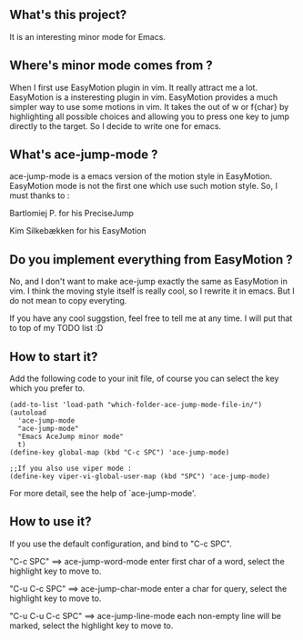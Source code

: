 ## What's this project?
It is an interesting minor mode for Emacs. 

## Where's minor mode comes from ?
 
  When I first use EasyMotion plugin in vim. It really attract me a
lot.  EasyMotion is a insteresting plugin in vim. EasyMotion
provides a much simpler way to use some motions in vim. It takes
the <number> out of <number>w or <number>f{char} by highlighting
all possible choices and allowing you to press one key to jump
directly to the target. So I decide to write one for emacs.


## What's ace-jump-mode ?

  ace-jump-mode is a emacs version of the motion style in EasyMotion.
EasyMotion mode is not the first one which use such motion style.
So, I must thanks to :

  Bartlomiej P.    for his PreciseJump

  Kim Silkebækken  for his EasyMotion


## Do you implement everything from EasyMotion ?

  No, and I don't want to make ace-jump exactly the same as
EasyMotion in vim. I think the moving style itself is really cool,
so I rewrite it in emacs. But I do not mean to copy everyting.

  If you have any cool suggstion, feel free to tell me at any
time.  I will put that to top of my TODO list :D

## How to start it?

Add the following code to your init file, of course you can select the key which you prefer to.

    (add-to-list 'load-path "which-folder-ace-jump-mode-file-in/")
    (autoload
      'ace-jump-mode
      "ace-jump-mode"
      "Emacs AceJump minor mode"
      t)
    (define-key global-map (kbd "C-c SPC") 'ace-jump-mode)
    
    ;;If you also use viper mode :
    (define-key viper-vi-global-user-map (kbd "SPC") 'ace-jump-mode)


For more detail, see the help of `ace-jump-mode'.

## How to use it?
If you use the default configuration, and bind to "C-c SPC".

"C-c SPC" ==>  ace-jump-word-mode
  enter first char of a word, select the highlight key to move to.

"C-u C-c SPC" ==>  ace-jump-char-mode
  enter a char for query, select the highlight key to move to.

"C-u C-u C-c SPC" ==>  ace-jump-line-mode
  each non-empty line will be marked, select the highlight key to move to.




